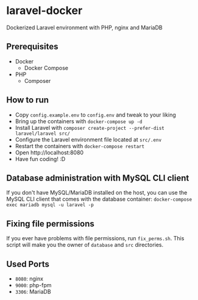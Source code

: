 # laravel-docker
Dockerized Laravel environment with PHP, nginx and MariaDB

## Prerequisites
- Docker
  - Docker Compose
- PHP
  - Composer

## How to run
- Copy `config.example.env` to `config.env` and tweak to your liking
- Bring up the containers with `docker-compose up -d`
- Install Laravel with `composer create-project --prefer-dist laravel/laravel src/`
- Configure the Laravel environment file located at `src/.env`
- Restart the containers with `docker-compose restart`
- Open http://localhost:8080
- Have fun coding! :D

## Database administration with MySQL CLI client
If you don't have MySQL/MariaDB installed on the host, you can use the MySQL CLI client that comes with the database container:
```docker-compose exec mariadb mysql -u laravel -p```

## Fixing file permissions
If you ever have problems with file permissions, run `fix_perms.sh`. This script will make you the owner of `database` and `src` directories.

## Used Ports
- `8080`: nginx
- `9000`: php-fpm
- `3306`: MariaDB